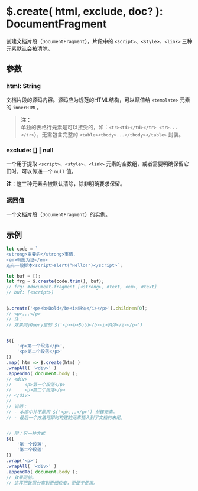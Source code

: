 # $.create( html, exclude, doc? ): DocumentFragment

创建文档片段（`DocumentFragment`），片段中的 `<script>`、`<style>`、`<link>` 三种元素默认会被清除。


## 参数

### html: String

文档片段的源码内容。源码应为规范的HTML结构，可以赋值给 `<template>` 元素的 `innerHTML`。

> **注：**<br>
> 单独的表格行元素是可以接受的，如：`<tr><td></td></tr> <tr>...</tr>`），无需包含完整的 `<table><tbody>...</tbody></table>` 封装。


### exclude: [] | null

一个用于提取 `<script>`、`<style>`、`<link>` 元素的空数组，或者需要明确保留它们时，可以传递一个 `null` 值。

**注**：这三种元素会被默认清除，除非明确要求保留。


### 返回值

一个文档片段（`DocumentFragment`）的实例。


## 示例

```js
let code = `
<strong>重要的</strong>事情，
<em>有图为证</em>
还有一段脚本<script>alert(“Hello!")</script>`;

let buf = [];
let frg = $.create(code.trim(), buf);
// frg: #document-fragment [<strong>, #text, <em>, #text]
// buf: [<script>]


$.create('<p><b>Bold</b><i>斜体</i></p>').children[0];
// <p>...</p>
// 注：
// 效果同jQuery里的 $('<p><b>Bold</b><i>斜体</i></p>')


$([
    '<p>第一个段落</p>',
    '<p>第二个段落</p>'
])
.map( htm => $.create(htm) )
.wrapAll( '<div>' )
.appendTo( document.body );
// <div>
//     <p>第一个段落</p>
//     <p>第二个段落</p>
// </div>
//
// 说明：
// - 本库中并不能用 $('<p>...</p>') 创建元素。
// - 最后一个方法将即时构建的元素插入到了文档的末尾。


// 附：另一种方式
$([
    '第一个段落',
    '第二个段落'
])
.wrap('<p>')
.wrapAll( '<div>' )
.appendTo( document.body );
// 效果同前。
// 这样把数据分离到更细粒度，更便于使用。
```

